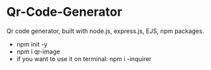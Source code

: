 # Qr-Code-Generator
Qr code generator, built with node.js, express.js, EJS, npm packages.

- npm init -y
- npm i qr-image
- if you want to use it on terminal: npm i -inquirer
